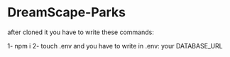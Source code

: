 # DreamScape-Parks

after cloned it
you have to write these commands:

1- npm i
2- touch .env
and you have to write in .env: your DATABASE_URL
